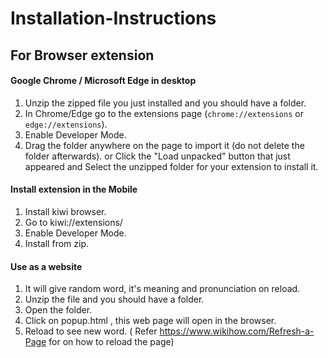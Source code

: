 # Installation-Instructions

## For Browser extension

#### **Google Chrome / Microsoft Edge in desktop** 
1. Unzip the zipped file you just installed and you should have a folder.
1. In Chrome/Edge go to the extensions page (`chrome://extensions` or `edge://extensions`).
1. Enable Developer Mode.
1. Drag the folder anywhere on the page to import it (do not delete the folder afterwards). or Click the "Load unpacked" button that just appeared and Select the unzipped folder for your extension to install it.

#### Install extension in the Mobile
1. Install kiwi browser.
1. Go to kiwi://extensions/
1. Enable Developer Mode.
1. Install from zip.

#### Use as a website
1. It will give random word, it's meaning and pronunciation on reload.
1. Unzip the file and you should have a folder.
1. Open the folder.
1. Click on popup.html , this web page will open in the browser.
1. Reload to see new word. ( Refer https://www.wikihow.com/Refresh-a-Page for on how to reload the page)


